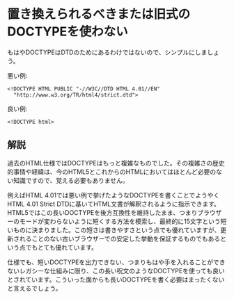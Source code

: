 # 置き換えられるべきまたは旧式のDOCTYPEを使わない

もはやDOCTYPEはDTDのためにあるわけではないので、シンプルにしましょう。

悪い例:

    <!DOCTYPE HTML PUBLIC "-//W3C//DTD HTML 4.01//EN"
      "http://www.w3.org/TR/html4/strict.dtd">

良い例:

    <!DOCTYPE html>


## 解説

過去のHTML仕様ではDOCTYPEはもっと複雑なものでした。その複雑さの歴史的事情や経緯は、今のHTML5とこれからのHTMLにおいてはほとんど必要のない知識ですので、覚える必要もありません。

例えばHTML 4.01では悪い例で挙げたようなDOCTYPEを書くことでようやくHTML 4.01 Strict DTDに基いてHTML文書が解釈されるように指示できます。HTML5ではこの長いDOCTYPEを後方互換性を維持したまま、つまりブラウザーのモードが変わらないように短くする方法を模索し、最終的に15文字という短いものに決まりました。この短さは書きやすさという点でも優れていますが、更新されることのない古いブラウザーでの安定した挙動を保証するものでもあるという点でもとても優れています。

仕様でも、短いDOCTYPEを出力できない、つまりもはや手を入れることができないレガシーな仕組みに限り、この長い呪文のようなDOCTYPEを使っても良いとされています。こういった面からも長いDOCTYPEを書く必要はまったくないと言えるでしょう。
